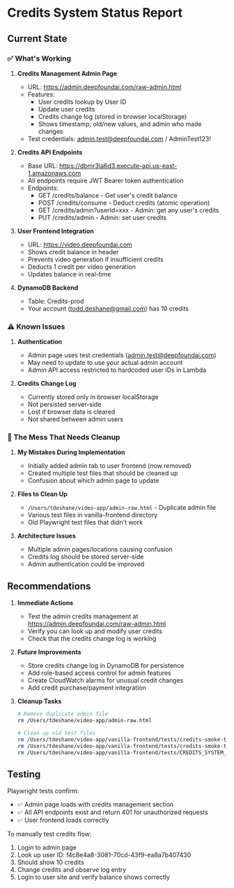 # Credits System Status Report

## Current State

### ✅ What's Working

1. **Credits Management Admin Page**
   - URL: https://admin.deepfoundai.com/raw-admin.html
   - Features:
     - User credits lookup by User ID
     - Update user credits
     - Credits change log (stored in browser localStorage)
     - Shows timestamp, old/new values, and admin who made changes
   - Test credentials: admin.test@deepfoundai.com / AdminTest123!

2. **Credits API Endpoints**
   - Base URL: https://dbmr3la6d3.execute-api.us-east-1.amazonaws.com
   - All endpoints require JWT Bearer token authentication
   - Endpoints:
     - GET /credits/balance - Get user's credit balance
     - POST /credits/consume - Deduct credits (atomic operation)
     - GET /credits/admin?userId=xxx - Admin: get any user's credits
     - PUT /credits/admin - Admin: set user credits

3. **User Frontend Integration**
   - URL: https://video.deepfoundai.com
   - Shows credit balance in header
   - Prevents video generation if insufficient credits
   - Deducts 1 credit per video generation
   - Updates balance in real-time

4. **DynamoDB Backend**
   - Table: Credits-prod
   - Your account (todd.deshane@gmail.com) has 10 credits

### ⚠️ Known Issues

1. **Authentication**
   - Admin page uses test credentials (admin.test@deepfoundai.com)
   - May need to update to use your actual admin account
   - Admin API access restricted to hardcoded user IDs in Lambda

2. **Credits Change Log**
   - Currently stored only in browser localStorage
   - Not persisted server-side
   - Lost if browser data is cleared
   - Not shared between admin users

### 🧹 The Mess That Needs Cleanup

1. **My Mistakes During Implementation**
   - Initially added admin tab to user frontend (now removed)
   - Created multiple test files that should be cleaned up
   - Confusion about which admin page to update

2. **Files to Clean Up**
   - `/Users/tdeshane/video-app/admin-raw.html` - Duplicate admin file
   - Various test files in vanilla-frontend directory
   - Old Playwright test files that didn't work

3. **Architecture Issues**
   - Multiple admin pages/locations causing confusion
   - Credits log should be stored server-side
   - Admin authentication could be improved

## Recommendations

1. **Immediate Actions**
   - Test the admin credits management at https://admin.deepfoundai.com/raw-admin.html
   - Verify you can look up and modify user credits
   - Check that the credits change log is working

2. **Future Improvements**
   - Store credits change log in DynamoDB for persistence
   - Add role-based access control for admin features
   - Create CloudWatch alarms for unusual credit changes
   - Add credit purchase/payment integration

3. **Cleanup Tasks**
   ```bash
   # Remove duplicate admin file
   rm /Users/tdeshane/video-app/admin-raw.html
   
   # Clean up old test files
   rm /Users/tdeshane/video-app/vanilla-frontend/tests/credits-smoke-test.spec.js
   rm /Users/tdeshane/video-app/vanilla-frontend/tests/credits-smoke-test-minimal.spec.js
   rm /Users/tdeshane/video-app/vanilla-frontend/tests/CREDITS_SYSTEM_SUMMARY.md
   ```

## Testing

Playwright tests confirm:
- ✅ Admin page loads with credits management section
- ✅ All API endpoints exist and return 401 for unauthorized requests
- ✅ User frontend loads correctly

To manually test credits flow:
1. Login to admin page
2. Look up user ID: f4c8e4a8-3081-70cd-43f9-ea8a7b407430
3. Should show 10 credits
4. Change credits and observe log entry
5. Login to user site and verify balance shows correctly